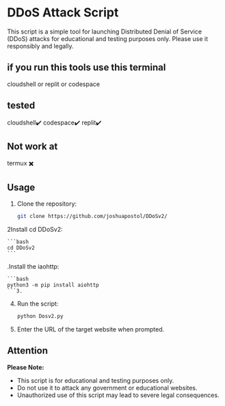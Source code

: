 # DDoS Attack Script

This script is a simple tool for launching Distributed Denial of Service (DDoS) attacks for educational and testing purposes only. Please use it responsibly and legally.

## if you run this tools use this terminal

  cloudshell or replit or codespace

## tested
cloudshell✔️
codespace✔️
replit✔️

## Not work at

termux ✖️

## Usage

1. Clone the repository:

    ```bash
    git clone https://github.com/joshuapostol/DDoSv2/
    ```

2Install cd DDoSv2:

    ```bash
    cd DDoSv2
    ```

.Install the iaohttp:

    ```bash
    python3 -m pip install aiohttp
    ```3. 

4. Run the script:

    ```bash
    python Dosv2.py
    ```

5. Enter the URL of the target website when prompted.

## Attention

**Please Note:**
- This script is for educational and testing purposes only.
- Do not use it to attack any government or educational websites.
- Unauthorized use of this script may lead to severe legal consequences.
